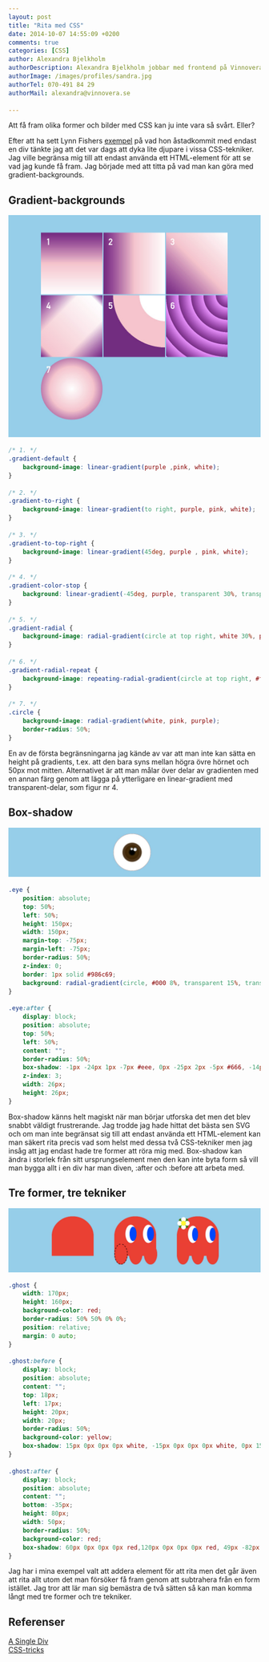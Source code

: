 ```yaml
---
layout: post
title: "Rita med CSS"
date: 2014-10-07 14:55:09 +0200
comments: true
categories: [CSS]
author: Alexandra Bjelkholm
authorDescription: Alexandra Bjelkholm jobbar med frontend på Vinnovera.
authorImage: /images/profiles/sandra.jpg
authorTel: 070-491 84 29
authorMail: alexandra@vinnovera.se

---
```


Att få fram olika former och bilder med CSS kan ju inte vara så svårt. Eller?

<!--more-->

Efter att ha sett Lynn Fishers [exempel][0] på vad hon åstadkommit med endast en div tänkte jag att det var dags att dyka lite djupare i vissa CSS-tekniker. Jag ville begränsa mig till att endast använda ett HTML-element för att se vad jag kunde få fram. Jag började med att titta på vad man kan göra med gradient-backgrounds.

## Gradient-backgrounds

![Gradients][00]  

```css
/* 1. */
.gradient-default {
	background-image: linear-gradient(purple ,pink, white);
}

/* 2. */
.gradient-to-right {
	background-image: linear-gradient(to right, purple, pink, white);
}

/* 3. */
.gradient-to-top-right {
	background-image: linear-gradient(45deg, purple , pink, white);
}

/* 4. */
.gradient-color-stop {
	background: linear-gradient(-45deg, purple, transparent 30%, transparent 70%, purple), linear-gradient(45deg, purple, pink 10%, white 90%, purple);
}

/* 5. */
.gradient-radial {
	background-image: radial-gradient(circle at top right, white 30%, pink 30%, pink 60%, purple 60%);
}

/* 6. */
.gradient-radial-repeat {
	background-image: repeating-radial-gradient(circle at top right, #fb7afb, purple 50px);
}

/* 7. */
.circle {
	background-image: radial-gradient(white, pink, purple);
	border-radius: 50%;
}
```

En av de första begränsningarna jag kände av var att man inte kan sätta en height på gradients, t.ex. att den bara syns mellan högra övre hörnet och 50px mot mitten. Alternativet är att man målar över delar av gradienten med en annan färg genom att lägga på ytterligare en linear-gradient med transparent-delar, som figur nr 4.

## Box-shadow

![Box shadow][01]

```css
.eye {
	position: absolute;
	top: 50%;
	left: 50%;
	height: 150px;
	width: 150px;
	margin-top: -75px;
	margin-left: -75px;
	border-radius: 50%;
	z-index: 0;
	border: 1px solid #986c69;
	background: radial-gradient(circle, #000 8%, transparent 15%, transparent 29%, rgba(61,39,18,0.7) 33%, transparent 38%), radial-gradient(circle, #543808, #432501 25%, #715432 35%, white 38%);
}

.eye:after {
	display: block;
	position: absolute;
	top: 50%;
	left: 50%;
	content: "";
	border-radius: 50%;
	box-shadow: -1px -24px 1px -7px #eee, 0px -25px 2px -5px #666, -14px -26px 1px -9px #eee, -15px -27px 2px -7px #666;
	z-index: 3;
	width: 26px;
	height: 26px;
}
```

Box-shadow känns helt magiskt när man börjar utforska det men det blev snabbt väldigt frustrerande. Jag trodde jag hade hittat det bästa sen SVG och om man inte begränsat sig till att endast använda ett HTML-element kan man säkert rita precis vad som helst med dessa två CSS-tekniker men jag insåg att jag endast hade tre former att röra mig med. Box-shadow kan ändra i storlek från sitt ursprungselement men den kan inte byta form så vill man bygga allt i en div har man diven, :after och :before att arbeta med.

## Tre former, tre tekniker

![Shapes][02]

```css
.ghost {
	width: 170px;
	height: 160px;
	background-color: red;
	border-radius: 50% 50% 0% 0%;
	position: relative;
	margin: 0 auto;
}

.ghost:before {
	display: block;
	position: absolute;
	content: "";
	top: 18px;
	left: 17px;
	height: 20px;
	width: 20px;
	border-radius: 50%;
	background-color: yellow;
	box-shadow: 15px 0px 0px 0px white, -15px 0px 0px 0px white, 0px 15px 0px 0px white, 0px -15px 0px 0px white, 11px -11px 0px -2px green, -11px -11px 0px -2px green, -11px 11px 0px -2px green, 11px 11px 0px -2px green;
}

.ghost:after {
	display: block;
	position: absolute;
	content: "";
	bottom: -35px;
	height: 80px;
	width: 50px;
	border-radius: 50%;
	background-color: red;
	box-shadow: 60px 0px 0px 0px red,120px 0px 0px 0px red, 49px -82px 0px -13px blue, 40px -82px 0px -5px white, 120px -82px 0px -13px blue, 111px -82px 0px -5px white;
}
```

Jag har i mina exempel valt att addera element för att rita men det går även att rita allt utom det man försöker få fram genom att subtrahera från en form istället. Jag tror att lär man sig bemästra de två sätten så kan man komma långt med tre former och tre tekniker.

## Referenser
[A Single Div][0]   
[CSS-tricks][1]

[0]: http://a.singlediv.com/
[1]: http://css-tricks.com/css3-gradients/

[00]: /images/content/posts/rita-med-css/gradients.jpg
[01]: /images/content/posts/rita-med-css/eye.jpg
[02]: /images/content/posts/rita-med-css/ghost.jpg